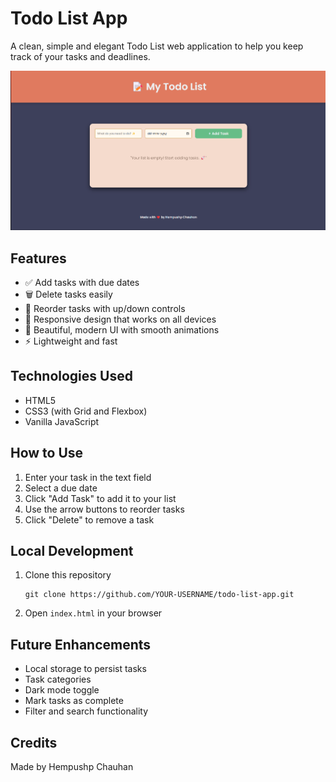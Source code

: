 # Todo List App

A clean, simple and elegant Todo List web application to help you keep track of your tasks and deadlines.

![Todo List App Screenshot](screenshot.png)

## Features

- ✅ Add tasks with due dates
- 🗑️ Delete tasks easily
- 🔄 Reorder tasks with up/down controls
- 📱 Responsive design that works on all devices
- 🎨 Beautiful, modern UI with smooth animations
- ⚡ Lightweight and fast

## Technologies Used

- HTML5
- CSS3 (with Grid and Flexbox)
- Vanilla JavaScript

## How to Use

1. Enter your task in the text field
2. Select a due date
3. Click "Add Task" to add it to your list
4. Use the arrow buttons to reorder tasks
5. Click "Delete" to remove a task

## Local Development

1. Clone this repository
   ```
   git clone https://github.com/YOUR-USERNAME/todo-list-app.git
   ```
2. Open `index.html` in your browser

## Future Enhancements

- Local storage to persist tasks
- Task categories
- Dark mode toggle
- Mark tasks as complete
- Filter and search functionality

## Credits

Made by Hempushp Chauhan